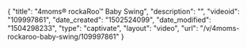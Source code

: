 {
    "title": "4moms&reg; rockaRoo&trade; Baby Swing",
    "description": "",
    "videoid": "109997861",
    "date_created": "1502524099",
    "date_modified": "1504298233",
    "type": "captivate",
    "layout": "video",
    "url": "\/v\/4moms-rockaroo-baby-swing\/109997861"
}